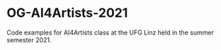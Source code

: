 # OG-AI4Artists-2021
Code examples for AI4Artists class at the UFG Linz held in the summer semester 2021.
